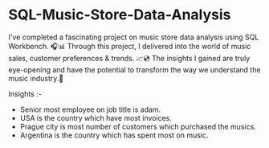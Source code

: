 # SQL-Music-Store-Data-Analysis

I've completed a fascinating project on music store data analysis using SQL Workbench. 🎧📊 Through this project, I delivered into the world of music sales, customer preferences & trends. 📈💿 The insights I gained are truly eye-opening and have the potential to transform the way we understand the music industry.🌟


Insights :-

- Senior most employee on job title is adam.
- USA is the country which have most invoices.
- Prague city is most number of customers which purchased the musics.
- Argentina is the country which has spent most on music.
